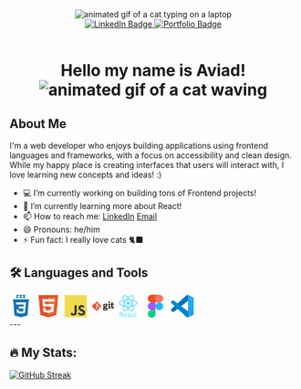 <div id="header" align="center">
  <img src="https://media2.giphy.com/media/ZEUODEtQiUZWGg6IHR/giphy.gif?cid=ecf05e47rdrvkilcc0zj3uofrmt71r7kf29x4qyr4uwsrnpj&rid=giphy.gif&ct=s" alt="animated gif of a cat typing on a laptop" width="200" />
  <div id="badges">
    <a href="(https://www.linkedin.com/in/aviad-churaman-80b248209/)" target="_blank">
      <img src="https://img.shields.io/badge/LinkedIn-blue?style=for-the-badge&logo=linkedin&logoColor=white" alt="LinkedIn Badge"/>
    </a>
    <a href="#" target="_blank">
      <img src="https://img.shields.io/badge/My Portfolio-orange?style=for-the-badge&logo=files&logoColor=white" alt="Portfolio Badge"/>
    </a>
  </div>
  <img src="https://komarev.com/ghpvc/?username=michaella23&style=flat-square&color=blue" alt=""/>
  <h1> Hello my name is Aviad! <img src="https://media0.giphy.com/media/xAqHUL21pMHe0/giphy.webp?cid=ecf05e475up5uxbcoj8fnypzp8hido5wg8faik3ox2jgxfno&rid=giphy.webp&ct=s" alt="animated gif of a cat waving" width="50"> </h1>
</div>

## About Me
I'm a web developer who enjoys building applications using frontend languages and frameworks, with a focus on accessibility and clean design. While my happy place is creating interfaces that users will interact with, I love learning new concepts and ideas! :)

- 💻 I’m currently working on building tons of Frontend projects!
- 🌱 I’m currently learning more about React!
- 📫 How to reach me: [LinkedIn](https://www.linkedin.com/in/aviad-churaman-80b248209/) [Email](aviadchuraman@gmail.com)
- 😄 Pronouns: he/him
- ⚡ Fun fact: I really love cats 🐈‍⬛

## :hammer_and_wrench: Languages and Tools

<div>
  <img src="https://github.com/devicons/devicon/blob/master/icons/css3/css3-plain-wordmark.svg"  title="CSS3" alt="CSS" width="40" height="40"/>&nbsp;
  <img src="https://github.com/devicons/devicon/blob/master/icons/html5/html5-original.svg" title="HTML5" alt="HTML" width="40" height="40"/>&nbsp;
  <img src="https://github.com/devicons/devicon/blob/master/icons/javascript/javascript-original.svg" title="JavaScript" alt="JavaScript" width="40" height="40"/>&nbsp;
  <img src="https://github.com/devicons/devicon/blob/master/icons/git/git-original-wordmark.svg" title="Git" **alt="Git" width="40" height="40"/>
    <img src="https://github.com/devicons/devicon/blob/master/icons/react/react-original-wordmark.svg" title="React" alt="React" width="40" height="40"/>&nbsp;
  <img src="https://github.com/devicons/devicon/blob/master/icons/figma/figma-original.svg" title="Figma" alt="Figma" width="40" height="40"/>&nbsp;
  <img src="https://github.com/devicons/devicon/blob/master/icons/vscode/vscode-original.svg" title="VS Code" alt="VS Code" width="40" height="40"/>&nbsp;
</div>
---

## :fire: My Stats:

[![GitHub Streak](http://github-readme-streak-stats.herokuapp.com?user=jewelsonmyjeans&theme=github-dark)](https://git.io/streak-stats)
